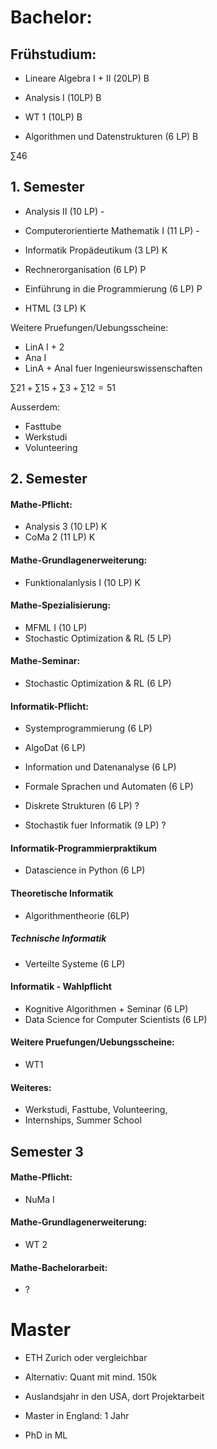 # Bachelor:
## Frühstudium:
- Lineare Algebra I + II (20LP) B
- Analysis I (10LP) B
- WT 1 (10LP) B

- Algorithmen und Datenstrukturen (6 LP) B

$\sum 46$
## 1. Semester
- Analysis II (10 LP) -
- Computerorientierte Mathematik I (11 LP)  -

- Informatik Propädeutikum (3 LP) K
- Rechnerorganisation (6 LP) P
- Einführung in die Programmierung (6 LP) P

- HTML (3 LP) K

Weitere Pruefungen/Uebungsscheine:
- LinA I + 2 
- Ana I
- LinA + AnaI fuer Ingenieurswissenschaften

$\sum 21 + \sum 15 + \sum 3 + \sum 12 = 51$

Ausserdem:
- Fasttube
- Werkstudi
- Volunteering
## 2. Semester
#### Mathe-Pflicht:
- Analysis 3 (10 LP) K
- CoMa 2 (11 LP) K
#### Mathe-Grundlagenerweiterung:
- Funktionalanlysis I (10 LP) K
#### Mathe-Spezialisierung:
- MFML I (10 LP)
- Stochastic Optimization & RL (5 LP)
#### Mathe-Seminar:
- Stochastic Optimization & RL (6 LP) 
#### Informatik-Pflicht:
- Systemprogrammierung (6 LP)
- AlgoDat (6 LP)
- Information und Datenanalyse (6 LP)
- Formale Sprachen und Automaten (6 LP)

- Diskrete Strukturen (6 LP) ?
- Stochastik fuer Informatik (9 LP) ?
#### Informatik-Programmierpraktikum
- Datascience in Python (6 LP)
#### Theoretische Informatik
- Algorithmentheorie (6LP)
##### Technische Informatik
- Verteilte Systeme (6 LP)
#### Informatik - Wahlpflicht
-  Kognitive Algorithmen + Seminar (6 LP)
-  Data Science for Computer Scientists (6 LP)
#### Weitere Pruefungen/Uebungsscheine:
- WT1
#### Weiteres:
- Werkstudi, Fasttube, Volunteering, 
- Internships, Summer School

## Semester 3

#### Mathe-Pflicht:
- NuMa I
#### Mathe-Grundlagenerweiterung:
- WT 2

#### Mathe-Bachelorarbeit:
- ?


# Master
- ETH Zurich oder vergleichbar
- Alternativ: Quant mit mind. 150k


- Auslandsjahr in den USA, dort Projektarbeit
- Master in England: 1 Jahr
- PhD in ML 
